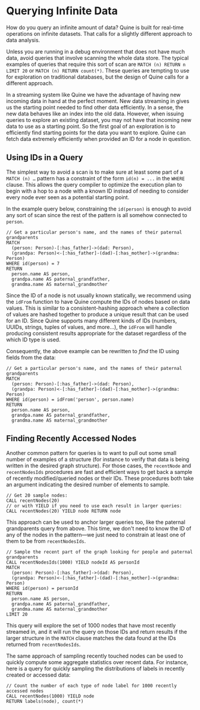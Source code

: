# Querying Infinite Data

How do you query an infinite amount of data? Quine is built for real-time operations on infinite datasets. That calls for a slightly different approach to data analysis.

Unless you are running in a debug environment that does not have much data, avoid queries that involve scanning the whole data store. The typical examples of queries that require this sort of scan are `MATCH (n) RETURN n LIMIT 20` or `MATCH (n) RETURN count(*)`. These queries are tempting to use for exploration on traditional databases, but the design of Quine calls for a different approach.

In a streaming system like Quine we have the advantage of having new incoming data in hand at the perfect moment. New data streaming in gives us the starting point needed to find other data efficiently. In a sense, the new data behaves like an index into the old data. However, when issuing queries to explore an existing dataset, you may not have that incoming new data to use as a starting point. So the first goal of an exploration is to efficiently find starting points for the data you want to explore. Quine can fetch data extremely efficiently when provided an ID for a node in question.

## Using IDs in a Query

The simplest way to avoid a scan is to make sure at least some part of a `MATCH (n) …` pattern has a constraint of the form `id(n) = ...` in the `WHERE` clause. This allows the query compiler to optimize the execution plan to begin with a hop to a node with a known ID instead of needing to consider every node ever seen as a potential starting point.

In the example query below, constraining the `id(person)` is enough to avoid any sort of scan since the rest of the pattern is all somehow connected to `person`.

```cypher
// Get a particular person's name, and the names of their paternal grandparents
MATCH
  (person: Person)-[:has_father]->(dad: Person),
  (grandpa: Person)<-[:has_father]-(dad)-[:has_mother]->(grandma: Person)
WHERE id(person) = 7
RETURN
  person.name AS person,
  grandpa.name AS paternal_grandfather,
  grandma.name AS maternal_grandmother
```

Since the ID of a node is not usually known statically, we recommend using the `idFrom` function to have Quine compute the IDs of nodes based on data values. This is similar to a consistent-hashing approach where a collection of values are hashed together to produce a unique result that can be used for an ID. Since Quine supports many different kinds of IDs (numbers, UUIDs, strings, tuples of values, and more…), the `idFrom` will handle producing consistent results appropriate for the dataset regardless of the which ID type is used.

Consequently, the above example can be rewritten to _find_ the ID using fields from the data:

```cypher
// Get a particular person's name, and the names of their paternal grandparents
MATCH
  (person: Person)-[:has_father]->(dad: Person),
  (grandpa: Person)<-[:has_father]-(dad)-[:has_mother]->(grandma: Person)
WHERE id(person) = idFrom('person', person.name)
RETURN
  person.name AS person,
  grandpa.name AS paternal_grandfather,
  grandma.name AS maternal_grandmother
```

## Finding Recently Accessed Nodes

Another common pattern for queries is to want to pull out some small number of examples of a structure (for instance to verify that data is being written in the desired graph structure). For those cases, the `recentNode` and `recentNodesIds` procedures are fast and efficient ways to get back a sample of recently modified/queried nodes or their IDs. These procedures both take an argument indicating the desired number of elements to sample.

```cypher
// Get 20 sample nodes:
CALL recentNodes(20)
// or with YIELD if you need to use each result in larger queries:
CALL recentNodes(20) YIELD node RETURN node
```

This approach can be used to anchor larger queries too, like the paternal grandparents query from above. This time, we don't need to know the ID of any of the nodes in the pattern—we just need to constrain at least one of them to be from `recentNodesIds`.

```cypher
// Sample the recent part of the graph looking for people and paternal grandparents
CALL recentNodesIds(1000) YIELD nodeId AS personId
MATCH
  (person: Person)-[:has_father]->(dad: Person),
  (grandpa: Person)<-[:has_father]-(dad)-[:has_mother]->(grandma: Person)
WHERE id(person) = personId
RETURN
  person.name AS person,
  grandpa.name AS paternal_grandfather,
  grandma.name AS maternal_grandmother
LIMIT 20
```

This query will explore the set of 1000 nodes that have most recently streamed in, and it will run the query on those IDs and return results if the larger structure in the `MATCH` clause matches the data found at the IDs returned from `recentNodesIds`.

The same approach of sampling recently touched nodes can be used to quickly compute some aggregate statistics over recent data. For instance, here is a query for quickly sampling the distributions of labels in recently created or accessed data:

```cypher
// Count the number of each type of node label for 1000 recently accessed nodes
CALL recentNodes(1000) YIELD node
RETURN labels(node), count(*)
```